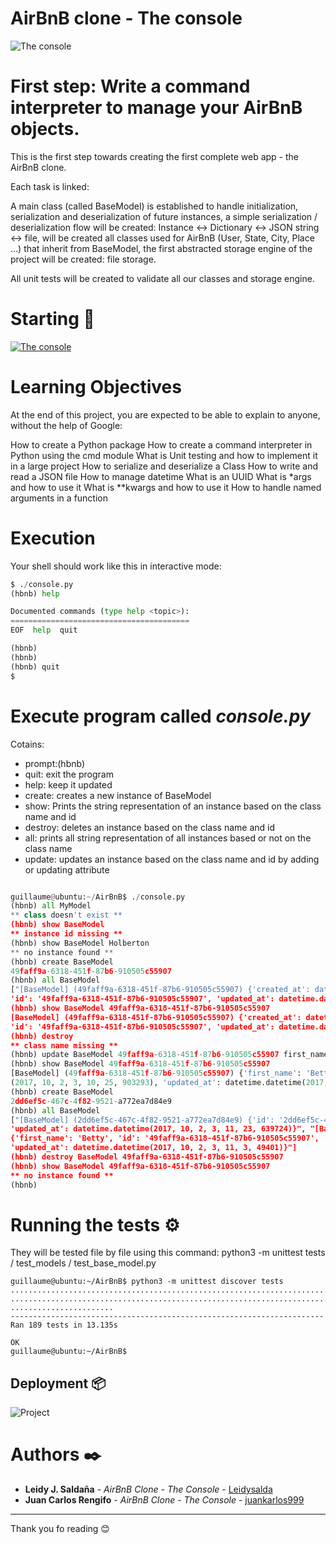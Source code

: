 # AirBnB clone - The console


![The console](https://holbertonintranet.s3.amazonaws.com/uploads/medias/2018/6/815046647d23428a14ca.png?X-Amz-Algorithm=AWS4-HMAC-SHA256&X-Amz-Credential=AKIARDDGGGOUWMNL5ANN%2F20200629%2Fus-east-1%2Fs3%2Faws4_request&X-Amz-Date=20200629T225230Z&X-Amz-Expires=86400&X-Amz-SignedHeaders=host&X-Amz-Signature=e59eeb4c86e2d7259ae1d570da61b3c0b2afad4cf56f1cccabd272f31fd32a4b)


# First step: Write a command interpreter to manage your AirBnB objects.


This is the first step towards creating the first complete web app - the AirBnB clone.

Each task is linked:

A main class (called BaseModel) is established to handle initialization, serialization and deserialization of future instances, a simple serialization / deserialization flow will be created: Instance <-> Dictionary <-> JSON string <-> file, will be created all classes used for AirBnB (User, State, City, Place ...) that inherit from BaseModel, the first abstracted storage engine of the project will be created: file storage.


All unit tests will be created to validate all our classes and storage engine.


# Starting 🚀

[![The console](http://img.youtube.com/vi/p00ES-5K4C8/0.jpg)](http://www.youtube.com/watch?v=p00ES-5K4C8 "AirBnB The Console")



# Learning Objectives

At the end of this project, you are expected to be able to explain to anyone, without the help of Google:

How to create a Python package
How to create a command interpreter in Python using the cmd module
What is Unit testing and how to implement it in a large project
How to serialize and deserialize a Class
How to write and read a JSON file
How to manage datetime
What is an UUID
What is *args and how to use it
What is **kwargs and how to use it
How to handle named arguments in a function


# Execution

Your shell should work like this in interactive mode:

``` python
$ ./console.py
(hbnb) help

Documented commands (type help <topic>):
========================================
EOF  help  quit

(hbnb)
(hbnb)
(hbnb) quit
$

```

# Execute program called _console.py_

Cotains:

- prompt:(hbnb)
- quit:	exit the program
- help: keep it updated
- create: creates a new instance of BaseModel
- show: Prints the string representation of an instance based on the class name and id
- destroy: deletes an instance based on the class name and id
- all: prints all string representation of all instances based or not on the class name
- update: updates an instance based on the class name and id by adding or updating attribute 


``` python

guillaume@ubuntu:~/AirBnB$ ./console.py
(hbnb) all MyModel
** class doesn't exist **
(hbnb) show BaseModel
** instance id missing **
(hbnb) show BaseModel Holberton
** no instance found **
(hbnb) create BaseModel
49faff9a-6318-451f-87b6-910505c55907
(hbnb) all BaseModel
["[BaseModel] (49faff9a-6318-451f-87b6-910505c55907) {'created_at': datetime.datetime(2017, 10, 2, 3, 10, 25, 903293),
'id': '49faff9a-6318-451f-87b6-910505c55907', 'updated_at': datetime.datetime(2017, 10, 2, 3, 10, 25, 903300)}"]
(hbnb) show BaseModel 49faff9a-6318-451f-87b6-910505c55907
[BaseModel] (49faff9a-6318-451f-87b6-910505c55907) {'created_at': datetime.datetime(2017, 10, 2, 3, 10, 25, 903293),
'id': '49faff9a-6318-451f-87b6-910505c55907', 'updated_at': datetime.datetime(2017, 10, 2, 3, 10, 25, 903300)}
(hbnb) destroy
** class name missing **
(hbnb) update BaseModel 49faff9a-6318-451f-87b6-910505c55907 first_name "Betty"
(hbnb) show BaseModel 49faff9a-6318-451f-87b6-910505c55907
[BaseModel] (49faff9a-6318-451f-87b6-910505c55907) {'first_name': 'Betty', 'id': '49faff9a-6318-451f-87b6-910505c55907', 'created_at': datetime.datetime
(2017, 10, 2, 3, 10, 25, 903293), 'updated_at': datetime.datetime(2017, 10, 2, 3, 11, 3, 49401)}
(hbnb) create BaseModel
2dd6ef5c-467c-4f82-9521-a772ea7d84e9
(hbnb) all BaseModel
["[BaseModel] (2dd6ef5c-467c-4f82-9521-a772ea7d84e9) {'id': '2dd6ef5c-467c-4f82-9521-a772ea7d84e9', 'created_at': datetime.datetime(2017, 10, 2, 3, 11, 23, 639717),
'updated_at': datetime.datetime(2017, 10, 2, 3, 11, 23, 639724)}", "[BaseModel] (49faff9a-6318-451f-87b6-910505c55907) 
{'first_name': 'Betty', 'id': '49faff9a-6318-451f-87b6-910505c55907', 'created_at': datetime.datetime(2017, 10, 2, 3, 10, 25, 903293),
'updated_at': datetime.datetime(2017, 10, 2, 3, 11, 3, 49401)}"]
(hbnb) destroy BaseModel 49faff9a-6318-451f-87b6-910505c55907
(hbnb) show BaseModel 49faff9a-6318-451f-87b6-910505c55907
** no instance found **
(hbnb)

```

# Running the tests ⚙️


They will be tested file by file using this command: python3 -m unittest tests / test_models / test_base_model.py


```
guillaume@ubuntu:~/AirBnB$ python3 -m unittest discover tests
...................................................................................
...................................................................................
.......................
----------------------------------------------------------------------
Ran 189 tests in 13.135s

OK
guillaume@ubuntu:~/AirBnB$

```

## Deployment 📦


![Project](https://holbertonintranet.s3.amazonaws.com/uploads/medias/2018/6/815046647d23428a14ca.png)


# Authors ✒️


* **Leidy J. Saldaña** - *AirBnB Clone - The Console* - [Leidysalda](https://github.com/leidysalda)
* **Juan Carlos Rengifo** - *AirBnB Clone - The Console* - [juankarlos999](https://github.com/juankarlos999)


---
Thank you fo reading 😊